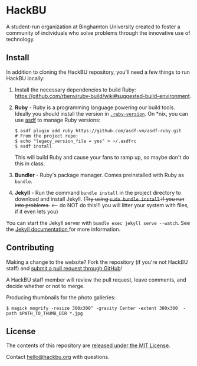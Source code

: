# HackBU

A student-run organization at Binghamton University created to foster a community of individuals who solve problems through the innovative use of technology.

## Install

In addition to cloning the HackBU repository, you'll need a few things to run HackBU locally:

1. Install the necessary dependencies to build Ruby: https://github.com/rbenv/ruby-build/wiki#suggested-build-environment.
2. **Ruby** - Ruby is a programming language powering our build tools. Ideally you should install the version in [`.ruby-version`](.ruby-version). On *nix, you can use [asdf](https://asdf-vm.com/) to manage Ruby versions:
	```
	$ asdf plugin add ruby https://github.com/asdf-vm/asdf-ruby.git
	# From the project repo:
	$ echo "legacy_version_file = yes" > ~/.asdfrc
	$ asdf install
	```
	This will build Ruby and cause your fans to ramp up, so maybe don't do this in class.

3. **Bundler** - Ruby's package manager. Comes preinstalled with Ruby as `bundle`.

4. **Jekyll** - Run the command `bundle install` in the project directory to download and install Jekyll. (~~Try using `sudo bundle install` if you run into problems.~~ <-- do NOT do this!!! you will litter your system with files, if it even lets you)

You can start the Jekyll server with `bundle exec jekyll serve --watch`. See the [Jekyll documentation ](http://jekyllrb.com/docs/home/) for more information.

## Contributing

Making a change to the website? Fork the repository (if you're not HackBU staff) and [submit a pull request through GitHub](https://help.github.com/articles/using-pull-requests)!

A HackBU staff member will review the pull request, leave comments, and decide whether or not to merge.


Producing thumbnails for the photo galleries:

```
$ magick mogrify -resize 300x300^ -gravity Center -extent 300x300  -path $PATH_TO_THUMB_DIR *.jpg
```

## License

The contents of this repository are [released under the MIT License](http://hackbu.org/LICENSE).

Contact [hello@hackbu.org](mailto:hello@hackbu.org) with questions.
